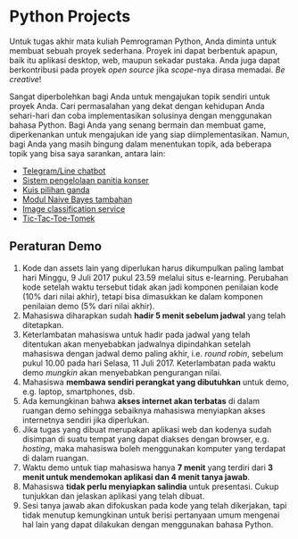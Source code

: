 # Python Projects

Untuk tugas akhir mata kuliah Pemrograman Python, Anda diminta untuk membuat sebuah proyek sederhana.
Proyek ini dapat berbentuk apapun, baik itu aplikasi desktop, web, maupun sekadar pustaka. Anda juga dapat
berkontribusi pada proyek *open source* jika *scope*-nya dirasa memadai. *Be creative*!

Sangat diperbolehkan bagi Anda untuk mengajukan topik sendiri untuk proyek Anda. Cari permasalahan yang
dekat dengan kehidupan Anda sehari-hari dan coba implementasikan solusinya dengan menggunakan bahasa Python.
Bagi Anda yang senang bermain dan membuat game, diperkenankan untuk mengajukan ide yang siap diimplementasikan.
Namun, bagi Anda yang masih bingung dalam menentukan topik, ada beberapa topik yang bisa saya sarankan, antara lain:

* [Telegram/Line chatbot](chatbot/)
* [Sistem pengelolaan panitia konser](concert/)
* [Kuis pilihan ganda](quiz/)
* [Modul Naive Bayes tambahan](naive-bayes/)
* [Image classification service](image/)
* [Tic-Tac-Toe-Tomek](tictactoe/)

## Peraturan Demo

1. Kode dan assets lain yang diperlukan harus dikumpulkan paling lambat hari Minggu, 9 Juli 2017 pukul 23.59 melalui situs e-learning. Perubahan kode setelah waktu tersebut tidak akan jadi komponen penilaian kode (10% dari nilai akhir), tetapi bisa dimasukkan ke dalam komponen penilaian demo (5% dari nilai akhir).
2. Mahasiswa diharapkan sudah **hadir 5 menit sebelum jadwal** yang telah ditetapkan.
3. Keterlambatan mahasiswa untuk hadir pada jadwal yang telah ditentukan akan menyebabkan jadwalnya dipindahkan setelah mahasiswa dengan jadwal demo paling akhir, i.e. *round robin*, sebelum pukul 10.00 pada hari Selasa, 11 Juli 2017. Keterlambatan pada waktu demo *mungkin* akan menyebabkan pengurangan nilai.
4. Mahasiswa **membawa sendiri perangkat yang dibutuhkan** untuk demo, e.g. laptop, smartphones, dsb.
5. Ada kemungkinan bahwa **akses internet akan terbatas** di dalam ruangan demo sehingga sebaiknya mahasiswa menyiapkan akses internetnya sendiri jika diperlukan.
6. Jika tugas yang dibuat merupakan aplikasi web dan kodenya sudah disimpan di suatu tempat yang dapat diakses dengan browser, e.g. *hosting*, maka mahasiswa boleh menggunakan komputer yang terdapat di dalam ruangan.
7. Waktu demo untuk tiap mahasiswa hanya **7 menit** yang terdiri dari **3 menit untuk mendemokan aplikasi dan 4 menit tanya jawab**.
8. Mahasiswa **tidak perlu menyiapkan salindia** untuk presentasi. Cukup tunjukkan dan jelaskan aplikasi yang telah dibuat.
9. Sesi tanya jawab akan difokuskan pada kode yang telah dikerjakan, tapi tidak menutup kemungkinan untuk berisi pertanyaan umum mengenai hal lain yang dapat dilakukan dengan menggunakan bahasa Python.

<!-- ## Jadwal Demo

Waktu         | NIM        | Nama
--------------|------------|--------------------------------
07:30 - 07:37 | 0102514006 | Fakhrizal Andyko Pangestu
07:37 - 07:44 | 0102515002 | Akbar Idria
07:44 - 07:51 | 0102513005 | Faricha Muthmainnah Soeli
07:51 - 07:58 | 0102514028 | Rifqi Dhiyaulhaq Sami Miru
07:58 - 08:05 | 0102514001 | Ahmad Hilmi Mufaqqih
08:05 - 08:12 | 0102514020 | Tyas Yuni Astuti
08:12 - 08:19 | 0102514021 | Umiyati
08:19 - 08:26 | 0102514003 | Bayu Pangestu
08:26 - 08:33 | 0102514008 | Hikmah Al Jannah
08:33 - 08:40 | 0102513001 | Shabran Al Khairi Habibullah
08:40 - 08:47 | 0102514015 | Nur Asiah
08:47 - 08:54 | 0102514014 | Nikmatun Aliyah Salsabila
08:54 - 09:01 | 0102514005 | Dimas Fitra Hanggoro
09:01 - 09:08 | 0102514019 | Syifa Maulida Ulvi Amrinaa
09:08 - 09:15 | 0102515014 | Muhammad Qisty Gani
09:15 - 09:22 | 0102514012 | Muhammad Iqbal Pratama
09:22 - 09:29 | 0102514013 | Nanang Rezka Kurniawan
09:29 - 09:36 | 0102515031 | Bintang Nafsul Mutmainnah
09:36 - 09:43 | 0102515019 | Rayza Al Khensha Kacita Ananda
09:43 - 09:50 | 0102514025 | Ghina Resti Hanifah -->